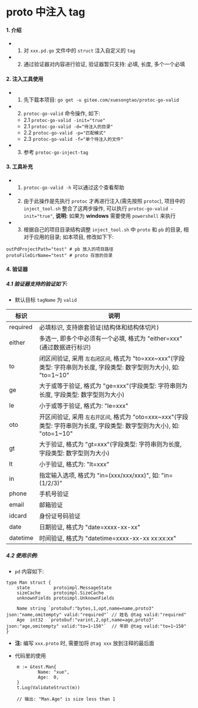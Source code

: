 # proto 中注入 tag
#### 1. 介绍
- 1. 对 `xxx.pd.go` 文件中的 `struct` 注入自定义的 `tag`
- 2. 通过验证器对内容进行验证, 验证器暂只支持: 必填, 长度, 多个一个必填


#### 2. 注入工具使用
- 1. 先下载本项目: `go get -u gitee.com/xuesongtao/protoc-go-valid`
- 2. `protoc-go-valid` 命令操作, 如下: 
    - 2.1 `protoc-go-valid -init="true"`
	- 2.1 `protoc-go-valid -d="待注入的目录"`
	- 2.2 `protoc-go-valid -p="匹配模式"`
	- 2.3 `protoc-go-valid -f="单个待注入的文件"`
- 3. 参考 `protoc-go-inject-tag`
	

#### 3. 工具补充
- 1. `protoc-go-valid -h` 可以通过这个查看帮助
- 2. 由于此操作是先执行 `protoc` 才再进行注入(需先按照 `protoc`), 项目中的 `inject_tool.sh` 整合了这两步操作, 可以执行 `protoc-go-valid -init="true"`, **说明:** 如果为 **windows** 需要使用 `powershell` 来执行
- 3. 根据自己的项目目录结构调整 `inject_tool.sh` 中 `proto` 和 `pb` 的目录, 相对于应用的目录; 如本项目, 修改如下下:
```
outPdProjectPath="test" # pb 放入的项目路径
protoFileDirName="test" # proto 存放的目录
```


#### 4. 验证器
##### 4.1 验证器支持的验证如下:
- 默认目标 `tagName` 为 `valid`
  
| 标识     | 说明                                                                                                                      |
| -------- | ------------------------------------------------------------------------------------------------------------------------- |
| required | 必填标识, 支持嵌套验证(结构体和结构体切片)                                                                                |
| either   | 多选一, 即多个中必须有一个必填, 格式为 "either=xxx"(通过数据进行标识)                                                     |
| to       | 闭区间验证, 采用 `左右闭区间`, 格式为 "to=xxx\~xxx"(字段类型: 字符串则为长度, 字段类型: 数字型则为大小), 如: "to=1\~10"   |
| ge       | 大于或等于验证, 格式为 "ge=xxx"(字段类型: 字符串则为长度, 字段类型: 数字型则为大小)                                       |
| le       | 小于或等于验证, 格式为: "le=xxx"                                                                                          |
| oto      | 开区间验证, 采用 `左右开区间`, 格式为 "oto=xxx\~xxx"(字段类型: 字符串则为长度, 字段类型: 数字型则为大小), 如: "oto=1\~10" |
| gt       | 大于验证, 格式为 "gt=xxx"(字段类型: 字符串则为长度, 字段类型: 数字型则为大小)                                             |
| lt       | 小于验证, 格式为: "lt=xxx"                                                                                                |
| in       | 指定输入选项, 格式为 "in=(xxx/xxx/xxx)", 如: "in=(1/2/3)"                                                                 |
| phone    | 手机号验证                                                                                                                |
| email    | 邮箱验证                                                                                                                  |
| idcard   | 身份证号码验证                                                                                                            |
| date     | 日期验证, 格式为 "date=xxxx-xx-xx"                                                                                        |
| datetime | 时间验证, 格式为 "datetime=xxxx-xx-xx xx:xx:xx"                                                                           |


##### 4.2 使用示例:
-  `pd` 内容如下: 
```
type Man struct {
	state         protoimpl.MessageState
	sizeCache     protoimpl.SizeCache
	unknownFields protoimpl.UnknownFields

	Name string `protobuf:"bytes,1,opt,name=name,proto3" json:"name,omitempty" valid:"required"` // 姓名 @tag valid:"required"
	Age  int32  `protobuf:"varint,2,opt,name=age,proto3" json:"age,omitempty" valid:"to=1~150"`  // 年龄 @tag valid:"to=1~150"
}
```
- **注:** 编写 `xxx.proto` 时, 需要加将 `@tag xxx` 放到注释的最后面

- 代码里的使用
```
	m := &test.Man{
			Name: "xue",
			Age:  0,
	}
	t.Log(ValidateStruct(m))

	// 输出: "Man.Age" is size less than 1
```


